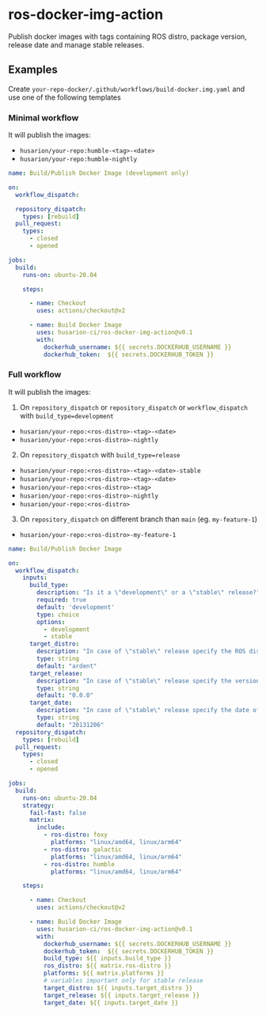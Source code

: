 # ros-docker-img-action

Publish docker images with tags containing ROS distro, package version, release date and manage stable releases.

## Examples

Create `your-repo-docker/.github/workflows/build-docker.img.yaml` and use one of the following templates

### Minimal workflow

It will publish the images:
- `husarion/your-repo:humble-<tag>-<date>`
- `husarion/your-repo:humble-nightly`

```yaml
name: Build/Publish Docker Image (development only)

on: 
  workflow_dispatch:

  repository_dispatch:
    types: [rebuild]
  pull_request:
    types:
      - closed
      - opened

jobs:
  build:
    runs-on: ubuntu-20.04

    steps:

      - name: Checkout
        uses: actions/checkout@v2

      - name: Build Docker Image
        uses: husarion-ci/ros-docker-img-action@v0.1
        with:
          dockerhub_username: ${{ secrets.DOCKERHUB_USERNAME }}
          dockerhub_token:  ${{ secrets.DOCKERHUB_TOKEN }}
```

### Full workflow

It will publish the images:

1. On `repository_dispatch` or `repository_dispatch` or `workflow_dispatch` with `build_type=development`
- `husarion/your-repo:<ros-distro>-<tag>-<date>`
- `husarion/your-repo:<ros-distro>-nightly`

2. On `repository_dispatch` with `build_type=release`
- `husarion/your-repo:<ros-distro>-<tag>-<date>-stable`
- `husarion/your-repo:<ros-distro>-<tag>-<date>`
- `husarion/your-repo:<ros-distro>-<tag>`
- `husarion/your-repo:<ros-distro>-nightly`
- `husarion/your-repo:<ros-distro>`

3. On `repository_dispatch` on different branch than `main` (eg. `my-feature-1`)
- `husarion/your-repo:<ros-distro>-my-feature-1`

```yaml
name: Build/Publish Docker Image 

on: 
  workflow_dispatch:
    inputs:
      build_type:
        description: "Is it a \"development\" or a \"stable\" release?"
        required: true
        default: 'development'
        type: choice
        options:
          - development
          - stable
      target_distro:
        description: "In case of \"stable\" release specify the ROS distro of the existing docker image (eg. humble)"
        type: string
        default: "ardent"
      target_release:
        description: "In case of \"stable\" release specify the version of the existing docker image (eg. 1.0.12)"
        type: string
        default: "0.0.0"
      target_date:
        description: "In case of \"stable\" release specify the date of the existing docker image in format YYYYMMDD (eg. 20220124)"
        type: string
        default: "20131206"
  repository_dispatch:
    types: [rebuild]
  pull_request:
    types:
      - closed
      - opened

jobs:
  build:
    runs-on: ubuntu-20.04
    strategy:
      fail-fast: false
      matrix:
        include:
          - ros-distro: foxy
            platforms: "linux/amd64, linux/arm64"
          - ros-distro: galactic
            platforms: "linux/amd64, linux/arm64"
          - ros-distro: humble
            platforms: "linux/amd64, linux/arm64"

    steps:

      - name: Checkout
        uses: actions/checkout@v2

      - name: Build Docker Image
        uses: husarion-ci/ros-docker-img-action@v0.1
        with:
          dockerhub_username: ${{ secrets.DOCKERHUB_USERNAME }}
          dockerhub_token:  ${{ secrets.DOCKERHUB_TOKEN }}
          build_type: ${{ inputs.build_type }}
          ros_distro: ${{ matrix.ros-distro }}
          platforms: ${{ matrix.platforms }}
          # variables important only for stable release
          target_distro: ${{ inputs.target_distro }}
          target_release: ${{ inputs.target_release }}
          target_date: ${{ inputs.target_date }}
```